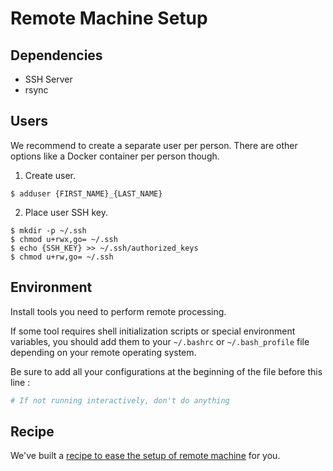 # Remote Machine Setup

## Dependencies

* SSH Server
* rsync

## Users

We recommend to create a separate user per person.
There are other options like a Docker container per person though.

1. Create user.

  ```
  $ adduser {FIRST_NAME}_{LAST_NAME}
  ```

2. Place user SSH key.

  ```
  $ mkdir -p ~/.ssh
  $ chmod u+rwx,go= ~/.ssh
  $ echo {SSH_KEY} >> ~/.ssh/authorized_keys
  $ chmod u+rw,go= ~/.ssh
  ```

## Environment

Install tools you need to perform remote processing.

If some tool requires shell initialization scripts or special environment variables, you should add them to your `~/.bashrc` or `~/.bash_profile` file depending on your remote operating system.

Be sure to add all your configurations at the beginning of the file before this line :

  ```bash
  # If not running interactively, don't do anything
  ```

## Recipe

We've built a [recipe to ease the setup of remote machine](../recipes/SETUP_REMOTE_MACHINE.md) for you.
